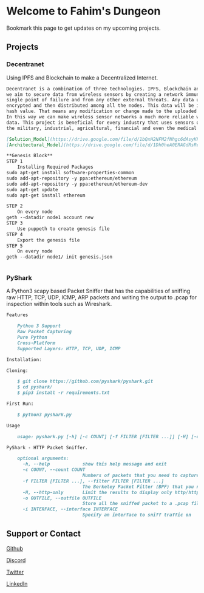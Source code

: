 # Welcome to Fahim's Dungeon

Bookmark this page to get updates on my upcoming projects.

## Projects

### Decentranet

Using IPFS and Blockchain to make a Decentralized Internet.

```markdown
Decentranet is a combination of three technologies. IPFS, Blockchain and Encryption. With Decentranet, 
we aim to secure data from wireless sensors by creating a network immune to attacks that exploit their 
single point of failure and from any other external threats. Any data uploaded on Decentranet will be 
encrypted and then distributed among all the nodes. This data will be identified by its cryptographic 
hash value. That means any modification or change made to the uploaded data will not go unnoticed. 
In this way we can make wireless sensor networks a much more reliable way of monitoring or collecting 
data. This project is beneficial for every industry that uses sensors or generates some data such as 
the military, industrial, agricultural, financial and even the medical sector.

[Solution_Model](https://drive.google.com/file/d/1bQxH2NFM2fNhgc6dAsyKPVCNOAEj7ocu/view?usp=sharing)
[Architectural_Model](https://drive.google.com/file/d/1Dh0heA0ERAGdRsReTPb0wW4jUTJcg7GH/view?usp=sharing)

**Genesis Block**
STEP 1
    Installing Required Packages
sudo apt-get install software-properties-common
sudo add-apt-repository -y ppa:ethereum/ethereum
sudo add-apt-repository -y ppa:ethereum/ethereum-dev
sudo apt-get update
sudo apt-get install ethereum

STEP 2
    On every node
geth --datadir node1 account new
STEP 3
    Use puppeth to create genesis file 
STEP 4
    Export the genesis file
STEP 5
    On every node
geth --datadir node1/ init genesis.json
```
```markdown

```
### PyShark

A Python3 scapy based Packet Sniffer that has the capabilities of sniffing raw HTTP, TCP, UDP, ICMP, ARP packets and writing the output to .pcap for inspection within tools such as Wireshark.
```markdown
Features

    Python 3 Support
    Raw Packet Capturing
    Pure Python
    Cross-Platform
    Supported Layers: HTTP, TCP, UDP, ICMP

Installation:

Cloning:

    $ git clone https://github.com/pyshark/pyshark.git
    $ cd pyshark/
    $ pip3 install -r requirements.txt

First Run:

    $ python3 pyshark.py

Usage

    usage: pyshark.py [-h] [-c COUNT] [-f FILTER [FILTER ...]] [-H] [-o OUTFILE] [-i INTERFACE]

PyShark - HTTP Packet Sniffer.

    optional arguments:
      -h, --help            show this help message and exit
      -c COUNT, --count COUNT
                            Numbers of packets that you need to capture (0 = Infinity)
      -f FILTER [FILTER ...], --filter FILTER [FILTER ...]
                            The Berkeley Packet Filter (BPF) that you need to set. (Default is: 'port 80 and tcp') NOTE: You need to Specify them as a string
      -H, --http-only       Limit the results to display only http/https packets
      -o OUTFILE, --outfile OUTFILE
                            Store all the sniffed packet to a .pcap file (You don't need Specify the extension, just the file name.)
      -i INTERFACE, --interface INTERFACE
                            Specify an interface to sniff traffic on
```

## Support or Contact

[Github](https://github.com/fhmshehzad)

[Discord](https://drive.google.com/file/d/1OtPyWSYNsOFHaNZyMQOl2Fw77l3lrjyj/view?usp=sharing)

[Twitter](https://twitter.com/fhm_sh)

[LinkedIn](https://www.linkedin.com/in/fahim-shehzad/)
